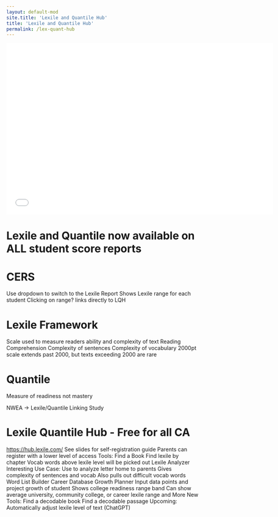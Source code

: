 ```yaml
---
layout: default-mod
site.title: 'Lexile and Quantile Hub'
title: 'Lexile and Quantile Hub'
permalink: /lex-quant-hub
---
```


<embed src="media/cera.lexile.quantile_conf.pptx.pdf#toolbar=0&navpanes=0"
    height="450px"
    width="700px">

# Lexile and Quantile now available on ALL student score reports

# CERS
Use dropdown to switch to the Lexile Report
Shows Lexile range for each student
Clicking on range? links directly to LQH

# Lexile Framework
Scale used to measure readers ability and complexity of text
Reading Comprehension
Complexity of sentences
Complexity of vocabulary
2000pt scale extends past 2000, but texts exceeding 2000 are rare

# Quantile
Measure of readiness not mastery

NWEA -> Lexile/Quantile Linking Study

# Lexile Quantile Hub - Free for all CA
https://hub.lexile.com/
See slides for self-registration guide
Parents can register with a lower level of access
Tools:
Find a Book
Find lexile by chapter
Vocab words above lexile level will be picked out
Lexile Analyzer
Interesting Use Case: Use to analyze letter home to parents
Gives complexity of sentences and vocab
Also pulls out difficult vocab words
Word List Builder
Career Database
Growth Planner
Input data points and project growth of student
Shows college readiness range band
Can show average university, community college, or career lexile range
and More
New Tools:
Find a decodable book
Find a decodable passage
Upcoming:
Automatically adjust lexile level of text (ChatGPT)
